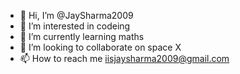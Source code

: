 - 👋 Hi, I’m @JaySharma2009
- 👀 I’m interested in codeing
- 🌱 I’m currently learning maths
- 💞️ I’m looking to collaborate on space X
- 📫 How to reach me iisjaysharma2009@gmail.com

<!---
JaySharma2009/JaySharma2009 is a ✨ special ✨ repository because its `README.md` (this file) appears on your GitHub profile.
You can click the Preview link to take a look at your changes.
--->
